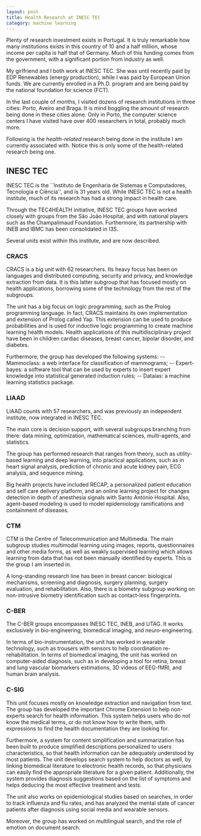 ```yaml
---
layout: post
title: Health Research at INESC TEC
category: machine learning
---
```


Plenty of research investment exists in Portugal. It is truly remarkable how many institutions exists in this country of 10 and a half million, whose income per capita is half that of Germany. Much of this funding comes from the government, with a significant portion from industry as well.

My girlfriend and I both work at INESC TEC. She was until recently paid by EDP Renewables (energy production), while I was paid by European Union funds. We are currently enrolled in a Ph.D. program and are being paid by the national foundation for science (FCT).

In the last couple of months, I visited dozens of research institutions in three cities: Porto, Aveiro and Braga. It is mind boggling the amount of research being done in these cities alone. Only in Porto, the computer science centers I have visited have over 400 researchers in total, probably much more.

Following is the *health-related* research being done in the institute I am currently associated with. Notice this is only some of the health-related research being one. 

## INESC TEC

INESC TEC is the ``Instituto de Engenharia de Sistemas e Computadores, Tecnologia e Ciência'', and is 31 years old. While INESC TEC is not a health institute, much of its research has had a strong impact in health care.

Through the TEC4HEALTH initiative, INESC TEC groups have worked closely with groups from the São João Hospital, and with national players such as the Champalimaud Foundation. Furthermore, its partnership with INEB and IBMC has been consolidated in I3S.

Several units exist within this institute, and are now described.

### CRACS

 CRACS is a big unit with 62 researchers. Its heavy focus has been on languages and distributed computing, security and privacy, and knowledge extraction from data. It is this latter subgroup that has focused mostly on health applications, borrowing some of the technology from the rest of the subgroups.

The unit has a big focus on logic programming, such as the Prolog programming language. In fact, CRACS maintains its own implementation and extension of Prolog called Yap. This extension can be used to produce probabilities and is used for inductive logic programming to create machine learning health models. Health applications of this multidisciplinary project have been in children cardiac diseases, breast cancer, bipolar disorder, and diabetes.

Furthermore, the group has developed the following systems: -- Mammoclass: a web interface for classification of mammograms; -- Expert-bayes: a software tool that can be used by experts to insert expert knowledge into statistical generated induction rules; -- Dataias: a machine learning statistics package.



### LIAAD

LIAAD counts with 57 researchers, and was previously an independent institute, now integrated in INESC TEC.

The main core is decision support, with several subgroups branching from there: data mining, optimization, mathematical sciences, multi-agents, and statistics.

The group has performed research that ranges from theory, such as utility-based learning and deep learning, into practical applications, such as in heart signal analysis, prediction of chronic and acute kidney pain, ECG analysis, and sequence mining.

Big health projects have included RECAP, a personalized patient education and self care delivery platform, and an online learning project for changes detection in depth of anesthesia signals with Santo António Hospital. Also, agent-based modeling is used to model epidemiology ramifications and containment of diseases.




### CTM

CTM is the Centre of Telecommunication and Multimedia. The main subgroup studies multimodal learning using images, reports, questionnaires and other media forms, as well as weakly supervised learning which allows learning from data that has not been manually identified by experts. This is the group I am inserted in.

A long-standing research line has been in breast cancer: biological mechanisms, screening and diagnosis, surgery planning, surgery evaluation, and rehabilitation. Also, there is a biometry subgroup working on non-intrusive biometry identification such as contact-less fingerprints.






### C-BER

The C-BER groups encompasses INESC TEC, INEB, and UTAG. It works exclusively in bio-engineering, biomedical imaging, and neuro-engineering.

In terms of bio-instrumentation, the unit has worked in wearable technology, such as trousers with sensors to help coordination re-rehabilitation. In terms of biomedical imaging, the unit has worked on computer-aided diagnosis, such as in developing a tool for retina, breast and lung vascular biomarkers estimations, 3D videos of EEG-fMRI, and human brain analysis.




### C-SIG

This unit focuses mostly on knowledge extraction and navigation from text. The group has developed the important Chrome Extension to help non-experts search for health information. This system helps users who do not know the medical terms, or do not know how to write them, with expressions to find the health documentation they are looking for.

Furthermore, a system for content simplification and summarization has been built to produce simplified descriptions personalized to users characteristics, so that health information can be adequately understood by most patients. The unit develops search system to help doctors as well, by linking biomedical literature to electronic health records, so that physicians can easily find the appropriate literature for a given patient. Additionally, the system provides diagnosis suggestions based on the list of symptoms and helps deducing the most effective treatment and tests.

The unit also works on epidemiological studies based on searches, in order to track influenza and flu rates, and has analyzed the mental state of cancer patients after diagnosis using social media and wearable sensors.

Moreover, the group has worked on multilingual search, and the role of emotion on document search.
